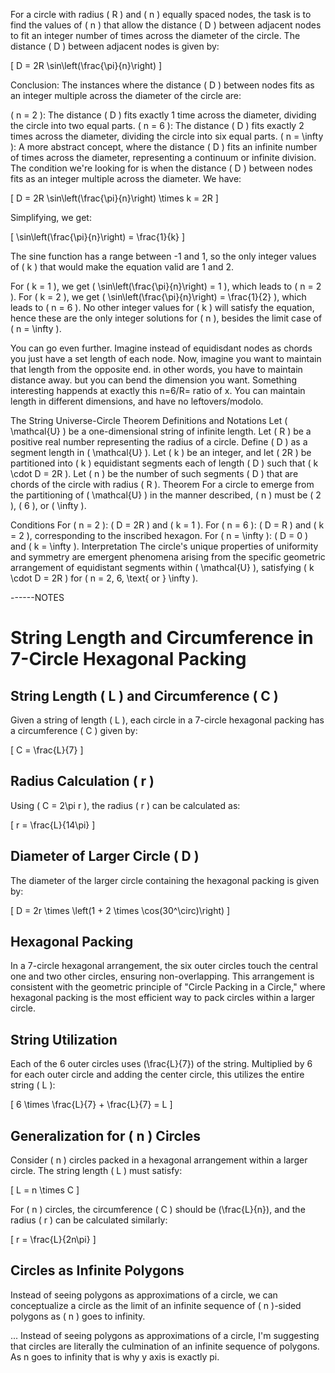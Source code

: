 
For a circle with radius ( R ) and ( n ) equally spaced nodes, the task is to find the values of ( n ) that allow the distance ( D ) between adjacent nodes to fit an integer number of times across the diameter of the circle. The distance ( D ) between adjacent nodes is given by:

[ D = 2R \sin\left(\frac{\pi}{n}\right) ]

Conclusion: The instances where the distance ( D ) between nodes fits as an integer multiple across the diameter of the circle are:

( n = 2 ): The distance ( D ) fits exactly 1 time across the diameter, dividing the circle into two equal parts.
( n = 6 ): The distance ( D ) fits exactly 2 times across the diameter, dividing the circle into six equal parts.
( n = \infty ): A more abstract concept, where the distance ( D ) fits an infinite number of times across the diameter, representing a continuum or infinite division.
The condition we're looking for is when the distance ( D ) between nodes fits as an integer multiple across the diameter. We have:

[ D = 2R \sin\left(\frac{\pi}{n}\right) \times k = 2R ]

Simplifying, we get:

[ \sin\left(\frac{\pi}{n}\right) = \frac{1}{k} ]

The sine function has a range between -1 and 1, so the only integer values of ( k ) that would make the equation valid are 1 and 2.

For ( k = 1 ), we get ( \sin\left(\frac{\pi}{n}\right) = 1 ), which leads to ( n = 2 ).
For ( k = 2 ), we get ( \sin\left(\frac{\pi}{n}\right) = \frac{1}{2} ), which leads to ( n = 6 ).
No other integer values for ( k ) will satisfy the equation, hence these are the only integer solutions for ( n ), besides the limit case of ( n = \infty ).

You can go even further. Imagine instead of equidisdant nodes as chords you just have a set length of each node. Now, imagine you want to maintain that length from the opposite end. in other words, you have to maintain distance away. but you can bend the dimension you want. Something interesting happends at exactly this n=6/R= ratio of x. You can maintain length in different dimensions, and have no leftovers/modolo.

The String Universe-Circle Theorem
Definitions and Notations
Let ( \mathcal{U} ) be a one-dimensional string of infinite length.
Let ( R ) be a positive real number representing the radius of a circle.
Define ( D ) as a segment length in ( \mathcal{U} ).
Let ( k ) be an integer, and let ( 2R ) be partitioned into ( k ) equidistant segments each of length ( D ) such that ( k \cdot D = 2R ).
Let ( n ) be the number of such segments ( D ) that are chords of the circle with radius ( R ).
Theorem
For a circle to emerge from the partitioning of ( \mathcal{U} ) in the manner described, ( n ) must be ( 2 ), ( 6 ), or ( \infty ).

Conditions
For ( n = 2 ): ( D = 2R ) and ( k = 1 ).
For ( n = 6 ): ( D = R ) and ( k = 2 ), corresponding to the inscribed hexagon.
For ( n = \infty ): ( D = 0 ) and ( k = \infty ).
Interpretation
The circle's unique properties of uniformity and symmetry are emergent phenomena arising from the specific geometric arrangement of equidistant segments within ( \mathcal{U} ), satisfying ( k \cdot D = 2R ) for ( n = 2, 6, \text{ or } \infty ).





------NOTES
# String Length and Circumference in 7-Circle Hexagonal Packing

## String Length \( L \) and Circumference \( C \)

Given a string of length \( L \), each circle in a 7-circle hexagonal packing has a circumference \( C \) given by:

\[
C = \frac{L}{7}
\]

## Radius Calculation \( r \)

Using \( C = 2\pi r \), the radius \( r \) can be calculated as:

\[
r = \frac{L}{14\pi}
\]

## Diameter of Larger Circle \( D \)

The diameter of the larger circle containing the hexagonal packing is given by:

\[
D = 2r \times \left(1 + 2 \times \cos(30^\circ)\right)
\]

## Hexagonal Packing

In a 7-circle hexagonal arrangement, the six outer circles touch the central one and two other circles, ensuring non-overlapping. This arrangement is consistent with the geometric principle of "Circle Packing in a Circle," where hexagonal packing is the most efficient way to pack circles within a larger circle.

## String Utilization

Each of the 6 outer circles uses \(\frac{L}{7}\) of the string. Multiplied by 6 for each outer circle and adding the center circle, this utilizes the entire string \( L \):

\[
6 \times \frac{L}{7} + \frac{L}{7} = L
\]

## Generalization for \( n \) Circles

Consider \( n \) circles packed in a hexagonal arrangement within a larger circle. The string length \( L \) must satisfy:

\[
L = n \times C
\]

For \( n \) circles, the circumference \( C \) should be \(\frac{L}{n}\), and the radius \( r \) can be calculated similarly:

\[
r = \frac{L}{2n\pi}
\]

## Circles as Infinite Polygons

Instead of seeing polygons as approximations of a circle, we can conceptualize a circle as the limit of an infinite sequence of \( n \)-sided polygons as \( n \) goes to infinity.



...
Instead of seeing polygons as approximations of a circle, I'm suggesting that circles are literally the culmination of an infinite sequence of polygons.
As n goes to infinity that is why y axis is exactly pi. 


